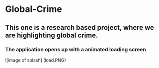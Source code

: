 # Global-Crime
## This one is a research based project, where we are highlighting global crime.
### The application opens up with a animated loading screen
![image of splash]
(load.PNG)
